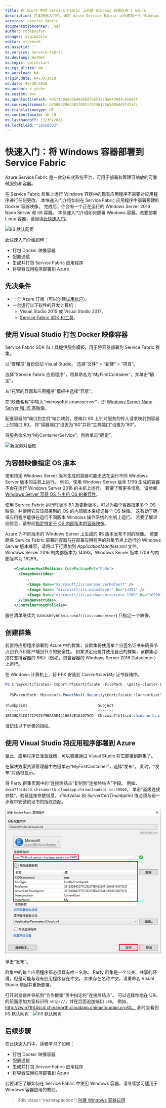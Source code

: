 ```yaml
---
title: 在 Azure 中的 Service Fabric 上创建 Windows 容器应用 | Azure
description: 在本快速入门中，请在 Azure Service Fabric 上创建第一个 Windows 容器应用程序。
services: service-fabric
documentationcenter: .net
author: rockboyfor
manager: digimobile
editor: vturecek
ms.assetid: ''
ms.service: service-fabric
ms.devlang: dotNet
ms.topic: quickstart
ms.tgt_pltfrm: NA
ms.workload: NA
origin.date: 04/30/2018
ms.date: 08/20/2018
ms.author: v-yeche
ms.custom: mvc
ms.openlocfilehash: 4d571c0a0ada48db9d7d05327da94d4d4c016d3f
ms.sourcegitcommit: d75065296d301f0851f93d6175a508bdd9fd7afc
ms.translationtype: HT
ms.contentlocale: zh-CN
ms.lasthandoff: 11/30/2018
ms.locfileid: "52658502"
---
```

# <a name="quickstart-deploy-windows-containers-to-service-fabric"></a>快速入门：将 Windows 容器部署到 Service Fabric

Azure Service Fabric 是一款分布式系统平台，可用于部署和管理可缩放的可靠微服务和容器。

在 Service Fabric 群集上运行 Windows 容器中的现有应用程序不需要对应用程序进行任何更改。 本快速入门介绍如何在 Service Fabric 应用程序中部署预建的 Docker 容器映像。 完成后，你会有一个正在运行的 Windows Server 2016 Nano Server 和 IIS 容器。 本快速入门介绍如何部署 Windows 容器。若要部署 Linux 容器，请阅读[此快速入门](service-fabric-quickstart-containers-linux.md)。

![IIS 默认网页][iis-default]

此快速入门介绍如何：

* 打包 Docker 映像容器
* 配置通信
* 生成并打包 Service Fabric 应用程序
* 将容器应用程序部署到 Azure

## <a name="prerequisites"></a>先决条件

* 一个 Azure 订阅（可以创建[试用帐户](https://www.azure.cn/pricing/1rmb-trial)）。
* 一台运行以下软件的开发计算机：
  * Visual Studio 2015 或 Visual Studio 2017。
  * [Service Fabric SDK 和工具](service-fabric-get-started.md)。

## <a name="package-a-docker-image-container-with-visual-studio"></a>使用 Visual Studio 打包 Docker 映像容器

Service Fabric SDK 和工具提供服务模板，用于将容器部署到 Service Fabric 群集。

以“管理员”身份启动 Visual Studio。  选择“文件” > “新建” > “项目”。

选择“Service Fabric 应用程序”，将其命名为“MyFirstContainer”，并单击“确定”。

从“托管的容器和应用程序”模板中选择“容器”。

在“映像名称”中输入“microsoft/iis:nanoserver”，即 [Windows Server Nano Server 和 IIS 基映像](https://hub.docker.com/r/microsoft/iis/)。

配置容器的“端口到主机”端口映射，使端口 80 上针对服务的传入请求映射到容器上的端口 80。  将“容器端口”设置为“80”并将“主机端口”设置为“80”。  

将服务命名为“MyContainerService”，然后单击“确定”。

![新服务对话框][new-service]

## <a name="specify-the-os-build-for-your-container-image"></a>为容器映像指定 OS 版本
使用特定 Windows Server 版本生成的容器可能无法在运行不同 Windows Server 版本的主机上运行。 例如，使用 Windows Server 版本 1709 生成的容器不会在运行 Windows Server 2016 的主机上运行。 若要了解更多信息，请参阅 [Windows Server 容器 OS 与主机 OS 的兼容性](service-fabric-get-started-containers.md#windows-server-container-os-and-host-os-compatibility)。 

使用 Service Fabric 运行时版本 6.1 及更新版本，可以为每个容器指定多个 OS 映像，并使用它应该部署到的 OS 的内部版本来标记每个 OS 映像。 这有助于确保应用程序能够在运行不同版本 Windows 操作系统的主机上运行。 若要了解详细信息，请参阅[指定特定于 OS 内部版本的容器映像](service-fabric-get-started-containers.md#specify-os-build-specific-container-images)。 

Azure 为不同版本的 Windows Server 上生成的 IIS 版本发布不同的映像。 若要确保 Service Fabric 部署的容器与在部署应用程序的群集节点上运行的 Windows Server 版本兼容，请将以下行添加到 *ApplicationManifest.xml* 文件。 Windows Server 2016 的内部版本为 14393，Windows Server 版本 1709 的内部版本为 16299。 

```xml
    <ContainerHostPolicies CodePackageRef="Code"> 
      <ImageOverrides> 
        ...
          <Image Name="microsoft/iis:nanoserverDefault" /> 
          <Image Name= "microsoft/iis:nanoserver" Os="14393" /> 
          <Image Name="microsoft/iis:windowsservercore-1709" Os="16299" /> 
      </ImageOverrides> 
    </ContainerHostPolicies> 
```

服务清单继续为 nanoserver (`microsoft/iis:nanoserver`) 只指定一个映像。 

## <a name="create-a-cluster"></a>创建群集

若要将应用程序部署到 Azure 中的群集，该群集将使用单个自签名证书来确保节点到节点和客户端到节点的安全性。 如果决定设置并使用自己的群集，该群集必须在支持容器的 SKU（例如，包含容器的 Windows Server 2016 Datacenter）上运行。

<!-- Not Available on Join Party-->
<!-- Not Available on [join a Windows cluster](http://aka.ms/tryservicefabric)-->

在 Windows 计算机上，将 PFX 安装到 *CurrentUser\My* 证书存储中。

```powershell
PS C:\mycertificates> Import-PfxCertificate -FilePath .\party-cluster-873689604-client-cert.pfx -CertStoreLocation Cert:\CurrentUser\My -Password (ConvertTo-SecureString 873689604 -AsPlainText -Force)

  PSParentPath: Microsoft.PowerShell.Security\Certificate::CurrentUser\My

Thumbprint                                Subject
----------                                -------
3B138D84C077C292579BA35E4410634E164075CD  CN=zwin7fh14scd.chinanorth.cloudapp.chinacloudapi.cn
```

请记住以下步骤的指纹。

## <a name="deploy-the-application-to-azure-using-visual-studio"></a>使用 Visual Studio 将应用程序部署到 Azure

至此，应用程序已准备就绪，可以直接通过 Visual Studio 将它部署到群集了。

在解决方案资源管理器中右键单击“MyFirstContainer”，选择“发布”。 此时，“发布”对话框显示。

将 Party 群集页面中的“连接终结点”复制到“连接终结点”字段。 例如，`zwin7fh14scd.chinanorth.cloudapp.chinacloudapi.cn:19000`。 单击“高级连接参数”，验证连接参数信息。  *FindValue* 和 *ServerCertThumbprint* 值必须与前一步骤中安装的证书的指纹匹配。

![“发布”对话框](./media/service-fabric-quickstart-containers/publish-app.png)

单击“发布”。

群集中的每个应用程序都必须具有唯一名称。  Party 群集是一个公共、共享的环境，但是可能与现有应用程序存在冲突。  如果存在名称冲突，请重命名 Visual Studio 项目并重新部署。

打开浏览器并导航到“合作群集”页中指定的“连接终结点”。 可以选择性地在 URL 的前面添加方案标识符 `http://`，并在后面追加端口 `:80`。 例如， http://zwin7fh14scd.chinanorth.cloudapp.chinacloudapi.cn:80。 此时会看到 IIS 默认网页：![IIS 默认网页][iis-default]

## <a name="next-steps"></a>后续步骤

在此快速入门中，读者学习了如何：

* 打包 Docker 映像容器
* 配置通信
* 生成并打包 Service Fabric 应用程序
* 将容器应用程序部署到 Azure

若要详细了解如何在 Service Fabric 中使用 Windows 容器，请继续学习适用于 Windows 容器应用的教程。

> [!div class="nextstepaction"]
> [创建 Windows 容器应用](./service-fabric-host-app-in-a-container.md)

[iis-default]: ./media/service-fabric-quickstart-containers/iis-default.png
[publish-dialog]: ./media/service-fabric-quickstart-containers/publish-dialog.png
[new-service]: ./media/service-fabric-quickstart-containers/NewService.png
<!--Update_Description: wording update, update link -->